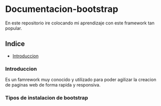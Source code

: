 # Documentacion-bootstrap

En este repositorio ire colocando mi aprendizaje con este framework tan popular.

## Indice

- [Introduccion](#introduccion)

### Introduccion

Es un famrework muy conocido y utilizado para poder agilizar la creacion de paginas web de forma rapida y responsiva.

### Tipos de instalacion de bootstrap
